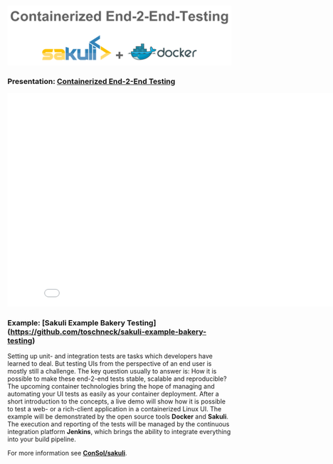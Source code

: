 ![](pics/contarinerized-salkuli-docker.png)

### Presentation: [Containerized End-2-End Testing](https://rawgit.com/toschneck/presentation/herbstcampus/index.html#/)
<iframe width="854" height="480" src="./index.html" frameborder="0"></iframe>

### Example: [Sakuli Example Bakery Testing] (https://github.com/toschneck/sakuli-example-bakery-testing)

Setting up unit- and integration tests are tasks which developers have learned to deal. But  testing UIs from the perspective of an end user is mostly still a challenge. The key question usually to answer is: How it is possible to make these end-2-end tests stable, scalable and reproducible? The upcoming container technologies bring the hope of managing and automating your UI tests as easily as your container deployment. After a short introduction to the concepts, a live demo will show how it is possible to test a web- or a rich-client application in a containerized Linux UI. The example will be demonstrated by the open source tools __Docker__ and __Sakuli__. The execution and reporting of the tests will be managed by the continuous integration platform __Jenkins__, which brings the ability to integrate everything into your build pipeline.

For more information see __[ConSol/sakuli](https://github.com/ConSol/sakuli)__.
